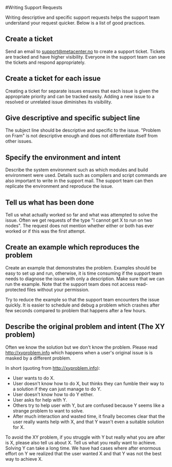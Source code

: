 #Writing Support Requests

Writing descriptive and specific support requests helps the support team understand your request quicker. Below is a list of good practices.


## Create a ticket

Send an email to <support@metacenter.no> to create a support ticket. Tickets are tracked and have higher visibility. Everyone in the support team can see the tickets and respond appropriately.

## Create a ticket for each issue

Creating a ticket for separate issues ensures that each issue is given the appropriate priority and can be tracked easily. Adding a new issue to a resolved or unrelated issue diminishes its visibility.

## Give descriptive and specific subject line

The subject line should be descriptive and specific to the issue. "Problem on Fram" is not descriptive enough and does not differentiate itself from other issues.

## Specify the environment and intent

Describe the system environment such as which modules and build environment were used. Details such as compilers and script commands are also important to write in the support mail. The support team can then replicate the environment and reproduce the issue.

## Tell us what has been done

Tell us what actually worked so far and what was attempted to solve the issue. Often we get requests of the type "I cannot get X to run on two
nodes". The request does not mention whether either or both has ever worked or if this was the first attempt.

## Create an example which reproduces the problem

Create an example that demonstrates the problem. Examples should be easy to set up and run, otherwise, it is time consuming if the
support team needs to diagnose the issue with only a description. Make sure that we can run the example. Note that the support team does not access read-protected files without your permission.

Try to reduce the example so that the support team encounters the issue quickly. It is easier to schedule and debug a problem which crashes after few seconds compared to problem that happens after a few hours.

## Describe the original problem and intent (The XY problem)

Often we know the solution but we don't know the problem. Please read <http://xyproblem.info> which happens when a user's original issue is is masked by a different problem.

In short (quoting from <http://xyproblem.info>):

-   User wants to do X.
-   User doesn't know how to do X, but thinks they can fumble their way
    to a solution if they can just manage to do Y.
-   User doesn't know how to do Y either.
-   User asks for help with Y.
-   Others try to help user with Y, but are confused because Y seems
    like a strange problem to want to solve.
-   After much interaction and wasted time, it finally becomes clear
    that the user really wants help with X, and that Y wasn't even a
    suitable solution for X.

To avoid the XY problem, if you struggle with Y but really what you are
after is X, please also tell us about X. Tell us what you really want to
achieve. Solving Y can take a long time. We have had cases where after
enormous effort on Y we realized that the user wanted X and that Y was
not the best way to achieve X.
